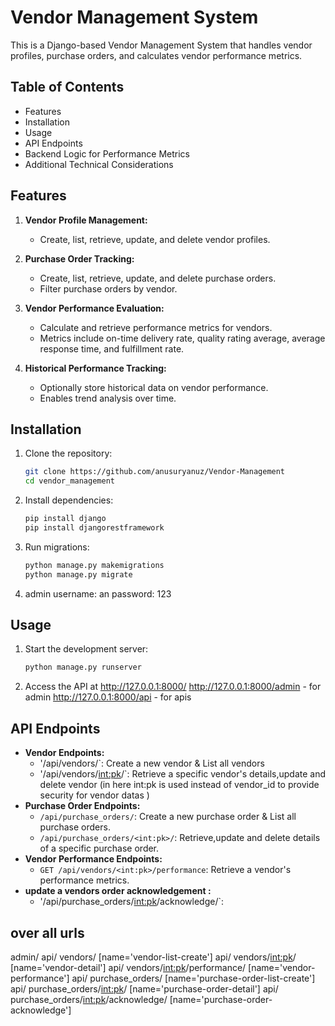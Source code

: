 # Vendor Management System

This is a Django-based Vendor Management System that handles vendor profiles, purchase orders, and calculates vendor performance metrics.

## Table of Contents
- Features
- Installation
- Usage
- API Endpoints
- Backend Logic for Performance Metrics
- Additional Technical Considerations
  

## Features

1. **Vendor Profile Management:**
    - Create, list, retrieve, update, and delete vendor profiles.
    
2. **Purchase Order Tracking:**
    - Create, list, retrieve, update, and delete purchase orders.
    - Filter purchase orders by vendor.

3. **Vendor Performance Evaluation:**
    - Calculate and retrieve performance metrics for vendors.
    - Metrics include on-time delivery rate, quality rating average, average response time, and fulfillment rate.

4. **Historical Performance Tracking:**
    - Optionally store historical data on vendor performance.
    - Enables trend analysis over time.

## Installation

1. Clone the repository:

    ```bash
    git clone https://github.com/anusuryanuz/Vendor-Management
    cd vendor_management
    ```

2. Install dependencies:

    ```bash
    pip install django
    pip install djangorestframework
    ```

3. Run migrations:

    ```bash
    python manage.py makemigrations
    python manage.py migrate
    ```
4. admin
   username: an
   password: 123
## Usage

1. Start the development server:

    ```bash
    python manage.py runserver
    ```

2. Access the API at  http://127.0.0.1:8000/
    http://127.0.0.1:8000/admin - for admin
    http://127.0.0.1:8000/api - for apis

## API Endpoints

- **Vendor Endpoints:**
    - '/api/vendors/`: Create a new vendor & List all vendors
    -  '/api/vendors/<int:pk>/`: Retrieve a specific vendor's details,update and delete vendor
       (in here int:pk is used instead of vendor_id to provide security for vendor datas )
- **Purchase Order Endpoints:**
    - `/api/purchase_orders/`: Create a new purchase order & List all purchase orders.
    - `/api/purchase_orders/<int:pk>/`: Retrieve,update and delete details of a specific purchase order.
- **Vendor Performance Endpoints:**
    - `GET /api/vendors/<int:pk>/performance`: Retrieve a vendor's performance metrics.
- **update a vendors order acknowledgement :**
    - '/api/purchase_orders/<int:pk>/acknowledge/`:

## over all urls
   admin/
api/ vendors/ [name='vendor-list-create']
api/ vendors/<int:pk>/ [name='vendor-detail']
api/ vendors/<int:pk>/performance/ [name='vendor-performance']
api/ purchase_orders/ [name='purchase-order-list-create']
api/ purchase_orders/<int:pk>/ [name='purchase-order-detail']
api/ purchase_orders/<int:pk>/acknowledge/ [name='purchase-order-acknowledge']
